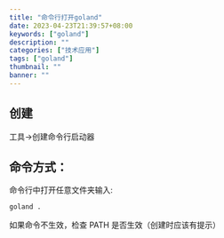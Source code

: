 ```yaml
---
title: "命令行打开goland"
date: 2023-04-23T21:39:57+08:00
keywords: ["goland"]
description: ""
categories: ["技术应用"]
tags: ["goland"]
thumbnail: ""
banner: ""
---
```


## 创建

工具->创建命令行启动器

## 命令方式：

命令行中打开任意文件夹输入:

```bash
goland .
```

如果命令不生效，检查 PATH 是否生效（创建时应该有提示）
